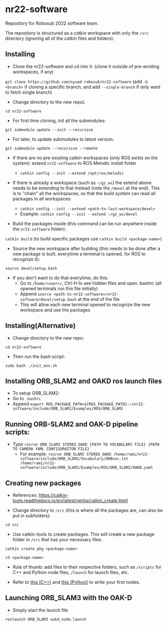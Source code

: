 # nr22-software
Repository for Robosub 2022 software team.

The repository is structured as a catkin workspace with only the `/src` directory (ignoring all of the catkin files and folders).

## Installing

- Clone the nr22-software and cd into it: (clone it outside of pre-existing workspaces, if any)

`git clone https://github.com/nyuad-robosub/nr22-software` (add `-b <branch>` if cloning a specific branch, and add `--single-branch` if only want to fetch single branch)

- Change directory to the new repoL

`cd nr22-software`

- For first time cloning, init all the submodules:

`git submodule update --init --recursive`

- For later, to update submodules to latest version:

`git submodule update --recursive --remote`

- If there are no pre-existing catkin workspaces (only ROS exists on the system): extend `nr22-software` to ROS Melodic install folder
  - `catkin config --init --extend /opt/ros/melodic`

- If there is already a workspace (such as `~/gz_ws`) the extend above needs to be extending to that instead (note the `/devel` at the end). This is to "chain" all the workspaces, so that the build system can read all packages in all workspaces:
  - `catkin config --init --extend <path-to-last-workspace/devel>`
  - Example: `catkin config --init --extend ~/gz_ws/devel`

- Build the packages inside (this command can be run anywhere inside the `nr22-software` folder):

`catkin build` (to build specific packages use `catkin build <package-name>`)

- Source the new workspace after building (this needs to be done after a new package is built, everytime a terminal is opened, for ROS to recognize it):

`source devel/setup.bash`

- If you don't want to do that everytime, do this:
  - Go to `/home/<user>/`, Ctrl-H to see hidden files and open .bashrc (all opened terminals run this file initially)
  - Append `source <path-to-nr22-software>/nr22-software/devel/setup.bash` at the end of the file
  - This will allow each new terminal opened to recognize the new workspace and use the packages

## Installing(Alternative)

- Change directory to the new repo:

`cd nr22-software`

- Then run the bash script:

`sudo bash ./init_env.sh`

## Installing ORB_SLAM2 and OAKD ros launch files

- To setup ORB_SLAM2:
 - Go to `.bashrc` 
 - Append `export ROS_PACKAGE_PATH=${ROS_PACKAGE_PATH}:~/nr22-software/include/ORB_SLAM2/Examples/ROS/ORB_SLAM2`

## Running ORB-SLAM2 and OAK-D pipeline scripts:

- Type `rosrun ORB_SLAM2 STEREO_OAKD {PATH TO VOCABULARY FILE} {PATH TO CAMERA YAML CONFIGURAITON FILE}`
  - For example: `rosrun ORB_SLAM2 STEREO_OAKD /home/rami/nr22-software/include/ORB_SLAM2/Vocabulary/ORBvoc.txt /home/rami/nr22-software/include/ORB_SLAM2/Examples/ROS/ORB_SLAM2/OAKD.yaml`

## Creating new packages

- References: https://catkin-tools.readthedocs.io/en/latest/verbs/catkin_create.html

- Change directory to `/src` (this is where all the packages are, can also be put in subfolders):

`cd src`

- Use catkin-tools to create packages. This will create a new package folder in `/src` that has your necessary files. 

`catkin create pkg <package-name>`

`cd <package-name>`

- Rule of thumb: add files to their respective folders, such as `/scripts` for C++ and Python node files, `/launch` for launch files, etc.

- Refer to [this (C++)](http://wiki.ros.org/ROS/Tutorials/WritingPublisherSubscriber%28c%2B%2B%29) and [this (Python)](http://wiki.ros.org/ROS/Tutorials/WritingPublisherSubscriber%28python%29) to write your first nodes.

## Launching ORB_SLAM3 with the OAK-D

- Simply start the launch file 

`roslaunch ORB_SLAM3 oakd_node.launch`

